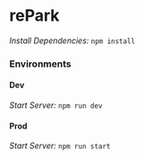 # rePark

*Install Dependencies:* `npm install`

### Environments
#### Dev
*Start Server:* `npm run dev`  

#### Prod
*Start Server:* `npm run start`
